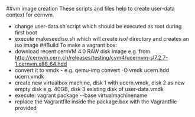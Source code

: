 ##vm image creation
These scripts and files help to create user-data context for cernvm.
- change user-data.sh script which should be executed as root during first boot
- execute makeseediso.sh which will create iso/ directory and creates an iso image
##Build
To make a vagrant box: 
- download recent cernVM 4.0 RAW disk image e.g. from http://cernvm.cern.ch/releases/testing/cvm4/ucernvm-sl7.2.7-1.cernvm.x86_64.hdd
- convert it to vmdk - e.g. qemu-img convert -O vmdk ucern.hdd ucern.vmdk
- create new virtualbox machine, disk 1 with ucern.vmdk, disk 2 as new empty disk e.g. 40GB, disk 3 existing disk of user-data.vmdk
- execute: vagrant package --base virtualmachinename
- replace the Vagrantfile inside the package.box with the Vagrantfile provided


